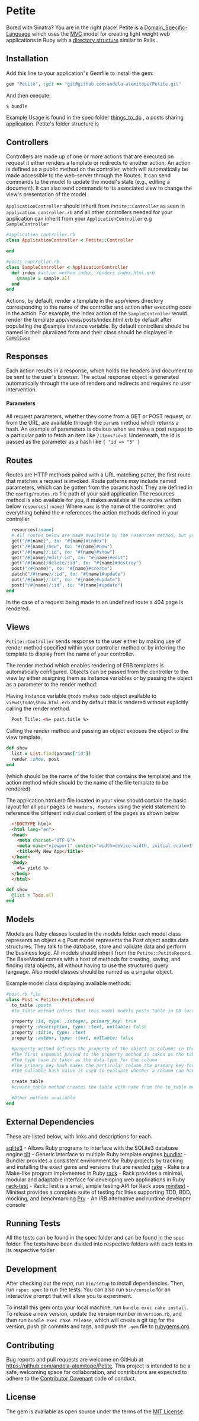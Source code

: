 # Petite


Bored with Sinatra? You are in the right place!
Petite is a [Domain_Specific-Language](http://en.wikipedia.org/wiki/Domain-specific_language) which uses the [MVC](https://en.wikipedia.org/wiki/Model%E2%80%93view%E2%80%93controller) model for creating light weight web applications in Ruby with a [directory structure](http://www.tutorialspoint.com/ruby-on-rails/rails-directory-structure.htm) similar to Rails .

## Installation

Add this line to your application"s Gemfile to install the gem:

```ruby
gem "Petite", :git => "git@github.com:andela-atemitope/Petite.git"
```

And then execute:

    $ bundle

Example Usage is found in the spec folder [things_to_do]() , a posts sharing application.
Petite's folder structure is

## Controllers

Controllers are made up of one or more actions that are executed on request it either renders a template or redirects to another action. An action is defined as a public method on the controller, which will automatically be made accessible to the web-server through the Routes. It can send commands to the model to update the model's state (e.g., editing a document). It can also send commands to its associated view to change the view's presentation of the model

`ApplicationController` should inherit from `Petite::Controller` as seen in `application_controller.rb`
and all other controllers needed for your application can inherit from your `ApplicationController`  e.g  `SampleController`

```ruby
#application_controller.rb
class ApplicationController < Petite::Controller

end

#posts_controller.rb
class SampleController < ApplicationController
  def index #action method index, renders index.html.erb
    @sample = sample.all
  end
end
```

Actions, by default, render a template in the app/views directory corresponding to the name of the controller and action after executing code in the action. For example, the index action of the `SampleController` would render the template app/views/posts/index.html.erb by default after populating the @sample instance variable. By default controllers should be named in their pluralized form and their class should be displayed in [`CamelCase`](https://en.wikipedia.org/wiki/CamelCase)



## Responses

Each action results in a response, which holds the headers and document to be sent to the user's browser. The actual response object is generated automatically through the use of renders and redirects and requires no user intervention.


#### Parameters

All request parameters, whether they come from a GET or POST request, or from the URL, are available through the `params` method which returns a hash.  An example of parameters is obvious when we make a post request to a particular path to fetch an item like `/items?id=3`. Underneath, the id is passed as the parameter as a hash like ``{ "id => "3" }``


## Routes

Routes are HTTP methods paired with a URL matching patter, the first route that matches a request is invoked.
Route patterns may include named parameters, which can be gotten from the params hash:
They are defined in the `config/routes.rb` file path of your said application
The resources method is also available for you, it makes available all the routes written below `resources(:name)`
Where `name` is the name of the controller, and everything behind the `#` references the action methods defined in your controller.

```ruby
  resources(:name)
  # All routes below are made available by the resources method, but you have to define the methods in your controller.
  get("/#{name}", to: "#{name}#index")
  get("/#{name}/new", to: "#{name}#new")
  get("/#{name}/:id", to: "#{name}#show")
  get("/#{name}/edit/:id", to: "#{name}#edit")
  get("/#{name}/delete/:id", to: "#{name}#destroy")
  post("/#{name}", to: "#{name}#create")
  patch("/#{name}/:id", to: "#{name}#update")
  put("/#{name}/:id", to: "#{name}#update")
  post("/#{name}/:id", to: "#{name}#update")
end
```

In the case of a request being made to an undefined route a 404 page is rendered.

## Views

`Petite::Controller` sends response to the user either by making use of render method specified within your controller method or by inferring the template to display from the name of your controller.

The render method which enables rendering of ERB templates is automatically configured.
Objects can be passed from the controller to the view by either assigning them as instance variables or by passing the object as a parameter to the render method:

Having instance variable `@todo` makes `todo` object available to `views\todo\show.html.erb` and by default this is rendered without explicitly calling the render method.


```html
  Post Title: <%= post.title %>
```

Calling the render method and passing an object exposes the object to the view template.

```ruby
def show
  list = List.find(params["id"])
  render :show, post
end
```
(which should be the name of the folder that contains the template) and the action method which should be the name of the file template to be rendered)


The application.html.erb file located in your view should contain the basic layout for all your pages i.e `headers, footers` using the yield statement to reference the different individual content of the pages as shown below
```html
  <!DOCTYPE html>
  <html lang="en">
  <head>
    <meta charset="UTF-8">
    <meta name="viewport" content="width=device-width, initial-scale=1">
    <title>My New App</title>
  </head>
  <body>
    <%= yield %>
  </body>
  </html>
```
```ruby
def show
  @list = Todo.all
end
```



<!-- If render is called twice a DoubleRenderError is raised. -->

## Models

Models are Ruby classes located in the models folder each model class represents an object e.g Post model represents the Post object andits data structures. They talk to the database, store and validate data and perform the business logic.
All models should inherit from the `Petite::PetiteRecord`. The BaseModel comes with a host of methods for creating, saving, and finding data objects, all without having to use the structured query language. Also model classes should be named as a singular object.

Example model class displaying available methods:

```ruby
#post.rb file
class Post < Petite::PetiteRecord
  to_table :posts
  #to_table method infers that this model models posts table in DB located in db/app.sqlite3

  property :id, type: :integer, primary_key: true
  property :description, type: :text, nullable: false
  property :title, type: :text
  property :author, type: :text, nullable: false

  #property method defines the property of the object as columns in the posts table.
  #The first argument passed to the property method is taken as the table column name
  #The type hash is taken as the data-type for the column
  #The primary_key hash makes the particular column the primary key for the table
  #The nullable hash value is used to evaluate whether a column can have a null value or not

  create_table
  #create_table method creates the table with name from the to_table method and with the given properties above if it does not exist

  #Other methods available
end
```

## External Dependencies

These are listed below, with links and descriptions for each.

[sqlite3](https://github.com/sparklemotion/sqlite3-ruby) - Allows Ruby programs to interface with the SQLite3 database engine
[tilt](https://github.com/rtomayko/tilt) - Generic interface to multiple Ruby template engines
[bundler](https://github.com/bundler/bundler) - Bundler provides a consistent environment for Ruby projects by tracking and installing the exact gems and versions that are needed
[rake](https://github.com/ruby/rake) - Rake is a Make-like program implemented in Ruby
[rack](https://github.com/rack/rack) - Rack provides a minimal, modular and adaptable interface for developing web applications in Ruby
[rack-test](https://github.com/brynary/rack-test) - Rack::Test is a small, simple testing API for Rack apps
[minitest](https://github.com/seattlerb/minitest) - Minitest provides a complete suite of testing facilities supporting TDD, BDD, mocking, and benchmarking
[Pry](https://rubygems.org/gems/pry/versions/0.10.3) - An IRB alternative and runtime developer console



## Running Tests

All the tests can be found in the spec folder and can be found in the `spec` folder. The tests have been divided into respective folders with each tests in its respective folder

## Development

After checking out the repo, run `bin/setup` to install dependencies. Then, run `rspec spec` to run the tests. You can also run `bin/console` for an interactive prompt that will allow you to experiment.

To install this gem onto your local machine, run `bundle exec rake install`. To release a new version, update the version number in `version.rb`, and then run `bundle exec rake release`, which will create a git tag for the version, push git commits and tags, and push the `.gem` file to [rubygems.org](https://rubygems.org).

## Contributing

Bug reports and pull requests are welcome on GitHub at https://github.com/andela-atemitope/Petite. This project is intended to be a safe, welcoming space for collaboration, and contributors are expected to adhere to the [Contributor Covenant](contributor-covenant.org) code of conduct.


## License

The gem is available as open source under the terms of the [MIT License](http://opensource.org/licenses/MIT).
